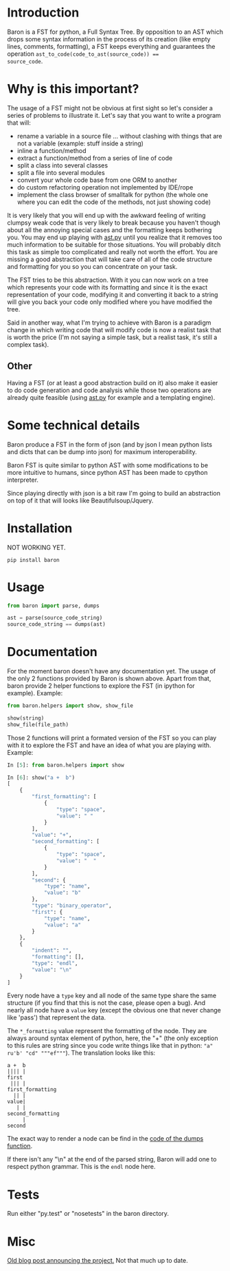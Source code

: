 Introduction
============

Baron is a FST for python, a Full Syntax Tree. By opposition to an AST which
drops some syntax information in the process of its creation (like empty lines,
comments, formatting), a FST keeps everything and guarantees the operation
<code>ast\_to\_code(code\_to\_ast(source\_code)) == source\_code</code>.

Why is this important?
======================

The usage of a FST might not be obvious at first sight so let's consider a
series of problems to illustrate it. Let's say that you want to write a program that will:

* rename a variable in a source file ... without clashing with things that are not a variable (example: stuff inside a string)
* inline a function/method
* extract a function/method from a series of line of code
* split a class into several classes
* split a file into several modules
* convert your whole code base from one ORM to another
* do custom refactoring operation not implemented by IDE/rope
* implement the class browser of smalltalk for python (the whole one where you can edit the code of the methods, not just showing code)

It is very likely that you will end up with the awkward feeling of writing
clumpsy weak code that is very likely to break because you haven't though about
all the annoying special cases and the formatting keeps bothering you. You may
end up playing with [ast.py](http://docs.python.org/2/library/ast.html) until
you realize that it removes too much information to be suitable for those
situations. You will probably ditch this task as simple too complicated and
really not worth the effort. You are missing a good abstraction that will take
care of all of the code structure and formatting for you so you can concentrate
on your task.

The FST tries to be this abstraction. With it you can now work on a tree which
represents your code with its formatting and since it is the exact
representation of your code, modifying it and converting it back to a string
will give you back your code only modified where you have modified the tree.

Said in another way, what I'm trying to achieve with Baron is a paradigm change in
which writing code that will modify code is now a realist task that is worth
the price (I'm not saying a simple task, but a realist task, it's still a
complex task).

Other
-----

Having a FST (or at least a good abstraction build on it) also make it easier
to do code generation and code analysis while those two operations are already
quite feasible (using [ast.py](http://docs.python.org/2/library/ast.html) for
example and a templating engine).

Some technical details
======================

Baron produce a FST in the form of json (and by json I mean python lists
and dicts that can be dump into json) for maximum interoperability.

Baron FST is quite similar to python AST with some modifications to be more
intuitive to humans, since python AST has been made to cpython interpreter.

Since playing directly with json is a bit raw I'm going to build an abstraction
on top of it that will looks like Beautifulsoup/Jquery.

Installation
============

NOT WORKING YET.

    pip install baron

Usage
=====

```python
from baron import parse, dumps

ast = parse(source_code_string)
source_code_string == dumps(ast)
```

Documentation
=============

For the moment baron doesn't have any documentation yet. The usage of the only
2 functions provided by Baron is shown above. Apart from that, baron provide 2
helper functions to explore the FST (in ipython for example). Example:

```python
from baron.helpers import show, show_file

show(string)
show_file(file_path)
```

Those 2 functions will print a formated version of the FST so you can play with
it to explore the FST and have an idea of what you are playing with. Example:

```python
In [5]: from baron.helpers import show

In [6]: show("a +  b")
[
    {
        "first_formatting": [
            {
                "type": "space", 
                "value": " "
            }
        ], 
        "value": "+", 
        "second_formatting": [
            {
                "type": "space", 
                "value": "  "
            }
        ], 
        "second": {
            "type": "name", 
            "value": "b"
        }, 
        "type": "binary_operator", 
        "first": {
            "type": "name", 
            "value": "a"
        }
    }, 
    {
        "indent": "", 
        "formatting": [], 
        "type": "endl", 
        "value": "\n"
    }
]
```

Every node have a <code>type</code> key and all node of the same type share the same
structure (if you find that this is not the case, please open a bug). And
nearly all node have a <code>value</code> key (except the obvious one that
never change like 'pass') that represent the data.

The <code>*\_formatting</code> value represent the formatting of the node. They
are always around syntax element of python, here, the "+" (the only exception
to this rules are string since you code write things like that in python:
<code>"a" ru'b' "cd" """ef"""</code>). The translation
looks like this:

    a +  b
    |||| |
    first
     ||| |
    first_formatting
      || |
    value|
       | |
    second_formatting
         |
    second

The exact way to render a node can be find in the [code of the dumps
function](https://github.com/Psycojoker/baron/blob/master/baron/dumper.py).

If there isn't any "\n" at the end of the parsed string, Baron will add one to
respect python grammar. This is the <code>endl</code> node here.

Tests
=====
Run either "py.test" or "nosetests" in the baron directory.

Misc
====
[Old blog post announcing the project.](http://worlddomination.be/blog/2013/the-baron-project-part-1-what-and-why.html) Not that much up to date.
